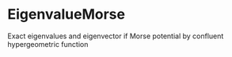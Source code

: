 # EigenvalueMorse
Exact eigenvalues and eigenvector if Morse potential by confluent hypergeometric function

